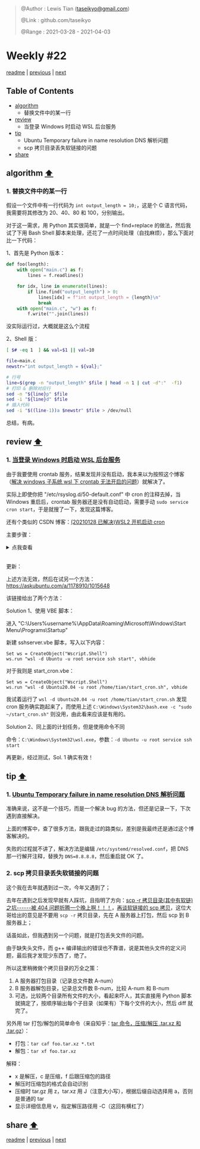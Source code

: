 > @Author  : Lewis Tian (taseikyo@gmail.com)
>
> @Link    : github.com/taseikyo
>
> @Range   : 2021-03-28 - 2021-04-03

# Weekly #22

[readme](../README.md) | [previous](202103W4.md) | [next](202104W1.md)

## Table of Contents

- [algorithm](#algorithm-)
	- 替换文件中的某一行
- [review](#review-)
	- 当登录 Windows 时启动 WSL 后台服务
- [tip](#tip-)
	- Ubuntu Temporary failure in name resolution DNS 解析问题
	- scp 拷贝目录丢失软链接的问题
- [share](#share-)

## algorithm [⬆](#weekly-22)

### 1. 替换文件中的某一行

假设一个文件中有一行代码为 `int output_length = 10;`，这是个 C 语言代码，我需要将其修改为 20、40、80 和 100，分别输出。

对于这一需求，用 Python 其实很简单，就是一个 find+replace 的做法，然后我试了下用 Bash Shell 脚本来处理，还花了一点时间处理（自找麻烦），那么下面对比一下代码：

1、首先是 Python 版本：

```Python
def foo(length):
	with open("main.c") as f:
		lines = f.readlines()

	for idx, line in enumerate(lines):
		if line.find("output_length") > 0:
			lines[idx] = f"int output_length = {length}\n"
			break
	with open("main.c", "w") as f:
		f.write("".join(lines))
```

没实际运行过，大概就是这么个流程

2、Shell 版：

```Bash
[ $# -eq 1  ] && val=$1 || val=10

file=main.c
newstr="int output_length = ${val};"

# 行号
line=$(grep -n "output_length" $file | head -n 1 | cut -d":"  -f1)
# 打印 & 删除对应行
sed -n "${line}p" $file
sed -i "${line}d" $file
# 插入代码
sed -i "$((line-1))a $newstr" $file > /dev/null
```

总结，有病。

## review [⬆](#weekly-22)

### 1. [当登录 Windows 时启动 WSL 后台服务](https://dev.to/ironfroggy/wsl-tips-starting-linux-background-services-on-windows-login-3o98)

由于我要使用 crontab 服务，结果发现并没有启动，我本来以为按照这个博客（[解决 windows 子系统 wsl 下 crontab 无法开启的问题](https://blog.csdn.net/viva_la_free/article/details/109967308)）就解决了。

实际上即使你把 "/etc/rsyslog.d/50-default.conf" 中 cron 的注释去掉，当 Windows 重启后，crontab 服务器还是没有自动启动，需要手动 `sudo service cron start`，于是就搜了一下，发现这篇博客。

还有个类似的 CSDN 博客：[(20210128 已解决)WSL2 开机启动 cron](https://blog.csdn.net/The_Time_Runner/article/details/113405793)

主要步骤：

<details>
  <summary>点我查看</summary>

1、将启动命令写入一个脚本

```Bash
echo "service cron start" >> ~/start_cron.sh
chmod +x ~/start_cron.sh
```

2、启用无密码 sudo

```Markdown
# Open visudo to edit your sudo config
sudo visudo
# add this line to enable sudo run only this script, replace userid with your own
tian ALL=(root) NOPASSWD: /home/tian/start_cron.sh
```

（小插曲，由于默认编辑器是 nano，我退出后直接 vim 编辑 /etc/sudoers 导致文件损害，然后重装了 Ubuntu 20.04，果然是不作死就不会死，明明 sudoers 文件开头注释写着 "# This file MUST be edited with the 'visudo' command as root."）

3、新建定时任务

任务计划程序库 --> 创建任务

常规：start_cron

触发器：新建 --> 登录时 --> 确定

操作：新建 --> 启动程序 --> 程序或脚本（C:\Windows\System32\bash.exe）>>参加参数（`-c "sudo ~/start_cron.sh"`）

（当我在写这些的时候还没尝试过，仅仅按照步骤做了，后面再更新）

</details><br />

更新：

上述方法无效，然后在试另一个方法：https://askubuntu.com/a/1178910/1015648

该链接给出了两个方法：

Solution 1、使用 VBE 脚本：

进入 "C:\Users\%username%\AppData\Roaming\Microsoft\Windows\Start Menu\Programs\Startup"

新建 sshserver.vbe 脚本，写入以下内容：

```VBE
Set ws = CreateObject("Wscript.Shell") 
ws.run "wsl -d Ubuntu -u root service ssh start", vbhide
```

对于我则是 start_cron.vbe：

```VBE
Set ws = CreateObject("Wscript.Shell") 
ws.run "wsl -d Ubuntu20.04 -u root /home/tian/start_cron.sh", vbhide
```

我试着运行了 `wsl -d Ubuntu20.04 -u root /home/tian/start_cron.sh` 发现 cron 服务确实跑起来了，而使用上述 `C:\Windows\System32\bash.exe -c "sudo ~/start_cron.sh"` 则没用，由此看来应该是有用的。

Solution 2、同上面的计划任务，但是使用命令不同

命令：`C:\Windows\System32\wsl.exe`，参数：`-d Ubuntu -u root service ssh start`

再更新，经过测试，Sol. 1 确实有效！

## tip [⬆](#weekly-22)

### 1. [Ubuntu Temporary failure in name resolution DNS 解析问题](https://blog.csdn.net/weixin_43354181/article/details/105352203)

准确来说，这不是一个技巧，而是一个解决 bug 的方法，但还是记录一下，下次遇到直接解决。

上面的博客中，查了很多方法，跟我走过的路类似，差别是我最终还是通过这个博客解决的。

失败的过程就不讲了，解决方法是编辑 `/etc/systemd/resolved.conf`，把 DNS 那一行解开注释，替换为 `DNS=8.8.8.8`，然后重启就 OK 了。

### 2. scp 拷贝目录丢失软链接的问题

这个我在去年就遇到过一次，今年又遇到了；

去年在遇到之后发现早就有人踩坑，且指明了方向：[scp -r 拷贝目录(其中有软链)之坑------被 404 问题折腾一个晚上啊！！！](https://blog.csdn.net/stpeace/article/details/53136909)，[再谈软链接的 scp 拷贝](https://blog.csdn.net/stpeace/article/details/71249332)，这位大哥给出的意见是不要用 `scp -r` 拷贝目录，先在 A 服务器上打包，然后 scp 到 B 服务器上；

话虽如此，但我遇到另一个问题，就是打包丢失文件的问题。

由于缺失头文件，而 g++ 编译输出的错误也不靠谱，说是其他头文件的定义问题，最后我才发现少东西了，绝了。

所以这里稍微做个拷贝目录的万全之策：

1. A 服务器打包目录（记录总文件数 A-num）
1. B 服务器解包目录，记录总文件数 B-num，比较 A-num 和 B-num
1. 可选，比较两个目录所有文件的大小，看起来吓人，其实直接用 Python 脚本就搞定了，按顺序输出每个子目录（如果有）下每个文件的大小，然后 diff 就完了。

另外用 tar 打包/解包的简单命令（来自知乎：[tar 命令，压缩/解压 .tar.xz 和 .tar.gz](https://zhuanlan.zhihu.com/p/80780297)）：

- 打包：`tar caf foo.tar.xz *.txt`
- 解包：`tar xf foo.tar.xz`

解释：

- x 是解压，c 是压缩，f 后跟压缩包的路径
- 解压时压缩包的格式会自动识别
- 压缩时 tar.gz 用 z，tar.xz 用 J（注意大小写），根据后缀自动选择用 a，否则是普通的 tar
- 显示详细信息用 v，指定解压路径用 -C（这回有横杠了）

## share [⬆](#weekly-22)

[readme](../README.md) | [previous](202103W4.md) | [next](202104W1.md)
